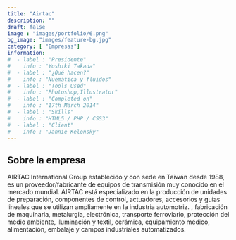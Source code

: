 ```yaml
---
title: "Airtac"
description: ""
draft: false
image : "images/portfolio/6.png"
bg_image: "images/feature-bg.jpg"
category: [ "Empresas"]
information:
#  - label : "Presidente"
#    info : "Yoshiki Takada"
#  - label : "¿Qué hacen?"
#    info : "Nuemática y fluidos"
#  - label : "Tools Used"
#    info : "Photoshop,Illustrator"
#  - label : "Completed on"
#    info : "17th March 2014"
#  - label : "Skills"
#    info : "HTML5 / PHP / CSS3"
#  - label : "Client"
#    info : "Jannie Kelonsky"
---
```


## Sobre la empresa

AIRTAC International Group establecido y con sede en Taiwán desde 1988, es un proveedor/fabricante de equipos de transmisión muy conocido en el mercado mundial. AIRTAC está especializado en la producción de unidades de preparación, componentes de control, actuadores, accesorios y guías lineales que se utilizan ampliamente en la industria automotriz. , fabricación de maquinaria, metalurgia, electrónica, transporte ferroviario, protección del medio ambiente, iluminación y textil, cerámica, equipamiento médico, alimentación, embalaje y campos industriales automatizados.